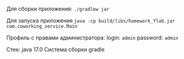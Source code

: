 Для сборки приложения:
`./gradlew jar`

Для запуска приложения
`java -cp build/libs/homework_Ylab.jar com.coworking_service.Main`

Профиль с правами администратора: 
login: `admin`
password: `admin`

Стек:
java 17.0
Система сборки gradle